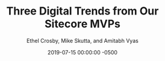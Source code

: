---
layout: post
title: "Three Digital Trends from Our Sitecore MVPs"
date:   2019-07-15 00:00:00 -0500
categories: sitecore
tags: sitecore nuget tds
author: Ethel Crosby, Mike Skutta, and Amitabh Vyas
target: https://www.onenorth.com/blog/post/three-digital-trends-from-our-sitecore-mvps
excerpt: Last month, Sitecore officially opened registration for the 2019 Sitecore Symposium, Human Connections in a Digital World. Our team cannot wait until November! The Symposium has always proved to be an excellent forum for connecting with the Sitecore community of developers, partners and clients, as well as educating ourselves on what’s to come, both within the platform and in the overall marketplace.  As we anxiously await our trip to Orlando, we sat down with our Sitecore MVPs – Ethel Crosby, director of technology operations and offerings; Mike Skutta, architect; and Amitabh Vyas, technical architect – to discuss recent trends and challenges in the digital space; cybersecurity, headless architecture and personalization. Our MVPs also revealed an “insider view” of Sitecore’s latest offerings and how to best take advantage of the platform.
---